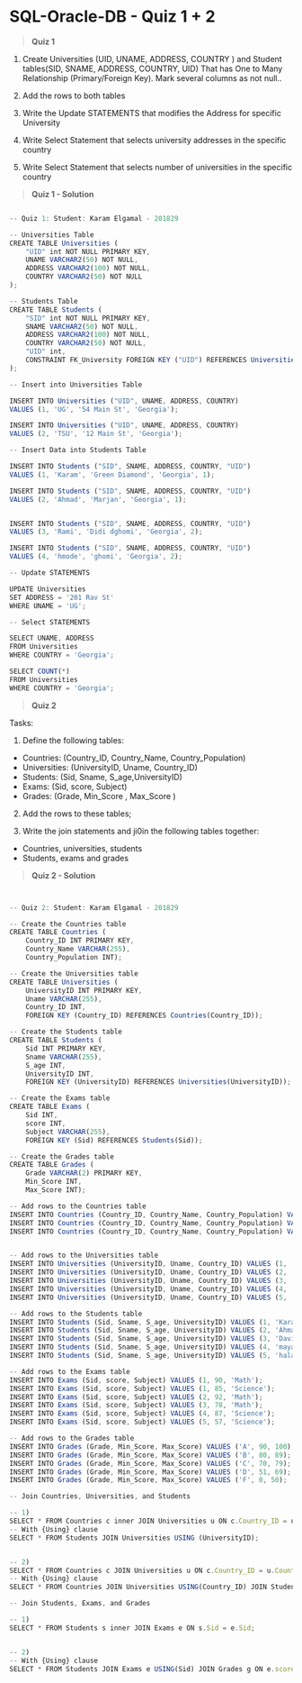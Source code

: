 # SQL-Oracle-DB - Quiz 1 + 2

 > **Quiz 1**

1. Create Universities (UID, UNAME, ADDRESS, COUNTRY )  and
   Student tables(SID, SNAME, ADDRESS, COUNTRY, UID)
   That has One to Many Relationship (Primary/Foreign Key). Mark several columns as not null..

2. Add the rows to both tables

3. Write the Update STATEMENTS that modifies the Address for specific University

4. Write Select Statement that selects university addresses in the specific country

5. Write Select Statement that selects number of universities in the specific country

 > **Quiz 1 - Solution**

```js

-- Quiz 1: Student: Karam Elgamal - 201829

-- Universities Table
CREATE TABLE Universities (
    "UID" int NOT NULL PRIMARY KEY,
    UNAME VARCHAR2(50) NOT NULL,
    ADDRESS VARCHAR2(100) NOT NULL,
    COUNTRY VARCHAR2(50) NOT NULL
);

-- Students Table
CREATE TABLE Students (
    "SID" int NOT NULL PRIMARY KEY,
    SNAME VARCHAR2(50) NOT NULL,
    ADDRESS VARCHAR2(100) NOT NULL,
    COUNTRY VARCHAR2(50) NOT NULL,
    "UID" int,
    CONSTRAINT FK_University FOREIGN KEY ("UID") REFERENCES Universities("UID")
);

-- Insert into Universities Table

INSERT INTO Universities ("UID", UNAME, ADDRESS, COUNTRY)
VALUES (1, 'UG', '54 Main St', 'Georgia');

INSERT INTO Universities ("UID", UNAME, ADDRESS, COUNTRY)
VALUES (2, 'TSU', '12 Main St', 'Georgia');

-- Insert Data into Students Table

INSERT INTO Students ("SID", SNAME, ADDRESS, COUNTRY, "UID")
VALUES (1, 'Karam', 'Green Diamond', 'Georgia', 1);

INSERT INTO Students ("SID", SNAME, ADDRESS, COUNTRY, "UID")
VALUES (2, 'Ahmad', 'Marjan', 'Georgia', 1);


INSERT INTO Students ("SID", SNAME, ADDRESS, COUNTRY, "UID")
VALUES (3, 'Rami', 'Didi dghomi', 'Georgia', 2);

INSERT INTO Students ("SID", SNAME, ADDRESS, COUNTRY, "UID")
VALUES (4, 'hmode', 'ghomi', 'Georgia', 2);

-- Update STATEMENTS

UPDATE Universities
SET ADDRESS = '201 Rav St'
WHERE UNAME = 'UG';

-- Select STATEMENTS

SELECT UNAME, ADDRESS
FROM Universities
WHERE COUNTRY = 'Georgia';

SELECT COUNT(*)
FROM Universities
WHERE COUNTRY = 'Georgia';

```

 > **Quiz 2**

Tasks: 
1. Define the following tables:
- Countries: (Country_ID, Country_Name, Country_Population)
- Universities: (UniversityID, Uname, Country_ID)
- Students: (Sid, Sname,  S_age,UniversityID)
- Exams: (Sid, score, Subject)
- Grades: (Grade,  Min_Score ,  Max_Score )

2. Add the rows to these tables;

3. Write the join statements and ji0in the following tables together:
- Countries, universities, students
- Students, exams and grades

 > **Quiz 2 - Solution**

```js


-- Quiz 2: Student: Karam Elgamal - 201829

-- Create the Countries table
CREATE TABLE Countries (
    Country_ID INT PRIMARY KEY,
    Country_Name VARCHAR(255),
    Country_Population INT);

-- Create the Universities table
CREATE TABLE Universities (
    UniversityID INT PRIMARY KEY,
    Uname VARCHAR(255),
    Country_ID INT,
    FOREIGN KEY (Country_ID) REFERENCES Countries(Country_ID));

-- Create the Students table
CREATE TABLE Students (
    Sid INT PRIMARY KEY,
    Sname VARCHAR(255),
    S_age INT,
    UniversityID INT,
    FOREIGN KEY (UniversityID) REFERENCES Universities(UniversityID));

-- Create the Exams table
CREATE TABLE Exams (
    Sid INT,
    score INT,
    Subject VARCHAR(255),
    FOREIGN KEY (Sid) REFERENCES Students(Sid));

-- Create the Grades table
CREATE TABLE Grades (
    Grade VARCHAR(2) PRIMARY KEY,
    Min_Score INT,
    Max_Score INT);

-- Add rows to the Countries table
INSERT INTO Countries (Country_ID, Country_Name, Country_Population) VALUES (1, 'USA', 331002651);
INSERT INTO Countries (Country_ID, Country_Name, Country_Population) VALUES (2, 'Georgia', 1380004385);
INSERT INTO Countries (Country_ID, Country_Name, Country_Population) VALUES (3, 'Turkey', 1444216107);


-- Add rows to the Universities table
INSERT INTO Universities (UniversityID, Uname, Country_ID) VALUES (1, 'Harvard University', 1);
INSERT INTO Universities (UniversityID, Uname, Country_ID) VALUES (2, 'Stanford University', 1);
INSERT INTO Universities (UniversityID, Uname, Country_ID) VALUES (3, 'University of Georgia', 2);
INSERT INTO Universities (UniversityID, Uname, Country_ID) VALUES (4, 'New vision University', 2);
INSERT INTO Universities (UniversityID, Uname, Country_ID) VALUES (5, 'Peking University', 3);

-- Add rows to the Students table
INSERT INTO Students (Sid, Sname, S_age, UniversityID) VALUES (1, 'Karam Elgamal', 20, 3);
INSERT INTO Students (Sid, Sname, S_age, UniversityID) VALUES (2, 'Ahmad mohsn', 18, 3);
INSERT INTO Students (Sid, Sname, S_age, UniversityID) VALUES (3, 'David rafel', 21, 2);
INSERT INTO Students (Sid, Sname, S_age, UniversityID) VALUES (4, 'mayar jobran', 23, 4);
INSERT INTO Students (Sid, Sname, S_age, UniversityID) VALUES (5, 'hala mare', 23, 5);

-- Add rows to the Exams table
INSERT INTO Exams (Sid, score, Subject) VALUES (1, 90, 'Math');
INSERT INTO Exams (Sid, score, Subject) VALUES (1, 85, 'Science');
INSERT INTO Exams (Sid, score, Subject) VALUES (2, 92, 'Math');
INSERT INTO Exams (Sid, score, Subject) VALUES (3, 78, 'Math');
INSERT INTO Exams (Sid, score, Subject) VALUES (4, 87, 'Science');
INSERT INTO Exams (Sid, score, Subject) VALUES (5, 57, 'Science');

-- Add rows to the Grades table
INSERT INTO Grades (Grade, Min_Score, Max_Score) VALUES ('A', 90, 100);
INSERT INTO Grades (Grade, Min_Score, Max_Score) VALUES ('B', 80, 89);
INSERT INTO Grades (Grade, Min_Score, Max_Score) VALUES ('C', 70, 79);
INSERT INTO Grades (Grade, Min_Score, Max_Score) VALUES ('D', 51, 69);
INSERT INTO Grades (Grade, Min_Score, Max_Score) VALUES ('F', 0, 50);

-- Join Countries, Universities, and Students

-- 1)
SELECT * FROM Countries c inner JOIN Universities u ON c.Country_ID = u.Country_ID;
-- With {Using} clause
SELECT * FROM Students JOIN Universities USING (UniversityID); 


-- 2)
SELECT * FROM Countries c JOIN Universities u ON c.Country_ID = u.Country_ID JOIN Students s ON u.UniversityID = s.UniversityID;
-- With {Using} clause
SELECT * FROM Countries JOIN Universities USING(Country_ID) JOIN Students USING (UniversityID); 

-- Join Students, Exams, and Grades

-- 1)
SELECT * FROM Students s inner JOIN Exams e ON s.Sid = e.Sid; 


-- 2)
-- With {Using} clause
SELECT * FROM Students JOIN Exams e USING(Sid) JOIN Grades g ON e.score BETWEEN g.Min_Score AND g.Max_Score;



```

